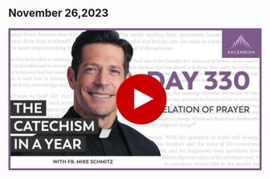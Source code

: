 ## November 26,2023 ##

[![The Revelation of Prayer](https://raw.githubusercontent.com/linusjf/CIAY/main/November/jpgs/Day330.jpg)](https://youtu.be/ff2mZgRjG0E "The Revelation of Prayer")

